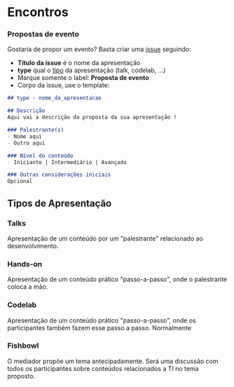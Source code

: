 # Encontros


### Propostas de evento
Gostaria de propor um evento? Basta criar uma [issue](https://github.com/desenvolvedorescataguases/desenvolvedorescataguases.github.io/issues) seguindo:

- **Título da issue** é o nome da apresentação
- **type** qual o [tipo](#tipos-de-apresentação) da apresentação (talk, codelab, ...)
- Marque somente o label: **Proposta de evento**
- Corpo da issue, use o template:

```markdown
## type - nome_da_apresentacao

## Descrição
Aqui vai a descrição da proposta da sua apresentação !

### Palestrante(s)
- Nome aqui
- Outro aqui

### Nível do conteúdo
- Iniciante | Intermediário | Avançado

### Outras considerações iniciais
Opcional  
```

## Tipos de Apresentação
### Talks
Apresentação de um conteúdo por um "palestrante" relacionado ao desenvolvimento.

### Hands-on
Apresentação de um conteúdo prático "passo-a-passo", onde o palestrante coloca a mão.

### Codelab
Apresentação de um conteúdo prático "passo-a-passo", onde os participantes também fazem esse passo a passo. Normalmente 

### Fishbowl
O mediador propõe um tema antecipadamente. Será uma discussão com todos os participantes sobre conteúdos relacionados a TI no tema proposto.
